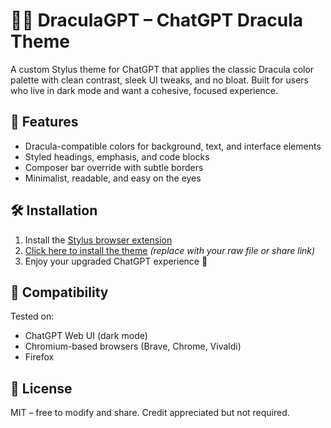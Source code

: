 # 🧛‍♂️ DraculaGPT – ChatGPT Dracula Theme

A custom Stylus theme for ChatGPT that applies the classic Dracula color palette with clean contrast, sleek UI tweaks, and no bloat. Built for users who live in dark mode and want a cohesive, focused experience.

## 🎨 Features
- Dracula-compatible colors for background, text, and interface elements
- Styled headings, emphasis, and code blocks
- Composer bar override with subtle borders
- Minimalist, readable, and easy on the eyes

## 🛠 Installation

1. Install the [Stylus browser extension](https://add0n.com/stylus.html)
2. [Click here to install the theme](#) *(replace with your raw file or share link)*
3. Enjoy your upgraded ChatGPT experience 🧃

## 🧩 Compatibility
Tested on:
- ChatGPT Web UI (dark mode)
- Chromium-based browsers (Brave, Chrome, Vivaldi)
- Firefox

## 📄 License
MIT – free to modify and share. Credit appreciated but not required.

